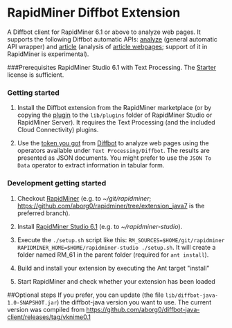 RapidMiner Diffbot Extension
============================

A Diffbot client for RapidMiner 6.1 or above to analyze web pages. It supports the following Diffbot automatic APIs: [analyze](https://www.diffbot.com/dev/docs/analyze/) (general automatic API wrapper) and [article](https://www.diffbot.com/dev/docs/article/) (analysis of [article webpages](http://youtu.be/_dgWacImCRg?t=2m38s); support of it in RapidMiner is experimental).

###Prerequisites
RapidMiner Studio 6.1 with Text Processing. The [Starter](https://rapidminer.com/pricing/) license is sufficient.

### Getting started
1. Install the Diffbot extension from the RapidMiner marketplace (or by copying the [plugin](https://github.com/aborg0/diffbot_rapidminer/releases/download/v_0.1.005/rapidminer-Diffbot.beta.-0.1.005.jar) to the `lib/plugins` folder of RapidMiner Studio or RapidMiner Server). It requires the Text Processing (and the included Cloud Connectivity) plugins.

2. Use the [token you got](http://www.diffbot.com/pricing/) from [Diffbot](http://www.diffbot.com/) to analyze web pages using the operators available under `Text Processing/Diffbot`. The results are presented as JSON documents. You might prefer to use the `JSON To Data` operator to extract information in tabular form.

### Development getting started
1. Checkout [RapidMiner](https://github.com/rapidminer/rapidminer) (e.g. to _~/git/rapidminer_; https://github.com/aborg0/rapidminer/tree/extension_java7 is the preferred branch).

2. Install [RapidMiner Studio 6.1](https://rapidminer.com/products/studio/) (e.g. to _~/rapidminer-studio_).

3. Execute the `./setup.sh` script like this: `RM_SOURCES=$HOME/git/rapidminer RAPIDMINER_HOME=$HOME/rapidminer-studio ./setup.sh`. It will create a folder named RM_61 in the parent folder (required for `ant install`).

4. Build and install your extension by executing the Ant target "install" 

5. Start RapidMiner and check whether your extension has been loaded

##Optional steps
If you prefer, you can update (the file `lib/diffbot-java-1.0-SNAPSHOT.jar`) the diffbot-java version you want to use. The current version was compiled from https://github.com/aborg0/diffbot-java-client/releases/tag/vknime0.1
